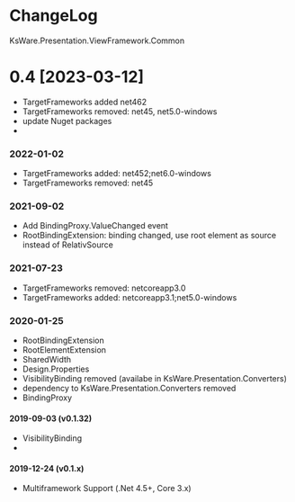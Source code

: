 # ChangeLog
KsWare.Presentation.ViewFramework.Common

# 0.4 [2023-03-12]
- TargetFrameworks added net462
- TargetFrameworks removed: net45, net5.0-windows
- update Nuget packages
- 
### 2022-01-02
- TargetFrameworks added: net452;net6.0-windows
- TargetFrameworks removed: net45

### 2021-09-02
- Add BindingProxy.ValueChanged event
- RootBindingExtension: binding changed, use root element as source instead of RelativSource

### 2021-07-23
- TargetFrameworks removed: netcoreapp3.0
- TargetFrameworks added: netcoreapp3.1;net5.0-windows

### 2020-01-25
- RootBindingExtension
- RootElementExtension
- SharedWidth
- Design.Properties
- VisibilityBinding removed (availabe in KsWare.Presentation.Converters)
- dependency to KsWare.Presentation.Converters removed
- BindingProxy


#### 2019-09-03 (v0.1.32)
- VisibilityBinding
- 
#### 2019-12-24 (v0.1.x)
- Multiframework Support (.Net 4.5+, Core 3.x)

